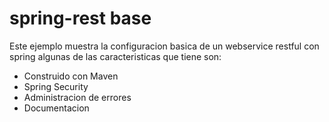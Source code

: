 # spring-rest base

Este ejemplo muestra la configuracion basica de un webservice restful con spring algunas de las caracteristicas que tiene son:

- Construido con Maven
- Spring Security
- Administracion de errores
- Documentacion




